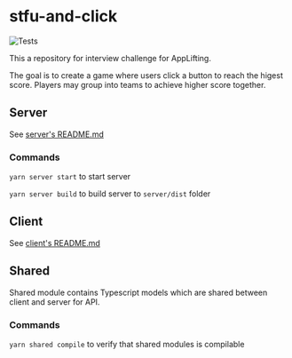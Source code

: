 # stfu-and-click

![Tests](https://github.com/MartinNuc/stfu-and-click/workflows/Tests/badge.svg)

This a repository for interview challenge for AppLifting.

The goal is to create a game where users click a button to reach the higest score. Players may group into teams to achieve higher score together.

## Server

See [server's README.md](./server/README.md)

### Commands

`yarn server start` to start server

`yarn server build` to build server to `server/dist` folder

## Client

See [client's README.md](./client/README.md)

## Shared

Shared module contains Typescript models which are shared between client and server for API.

### Commands

`yarn shared compile` to verify that shared modules is compilable
